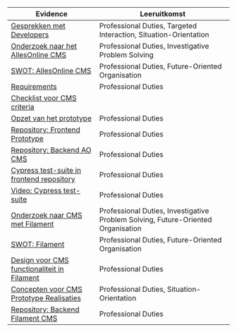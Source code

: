 
| Evidence                                                                                                             | Leeruitkomst                                                                     |
| -------------------------------------------------------------------------------------------------------------------- | -------------------------------------------------------------------------------- |
| [Gesprekken met Developers](../AnalyseAdvies/GesprekkenMetDevelopers.md)                                             | Professional Duties, Targeted Interaction, Situation-Orientation                 |
| [Onderzoek naar het AllesOnline CMS](../AnalyseAdvies/OnderzoekNaarHetAOCms.md)                                      | Professional Duties, Investigative Problem Solving                               |
| [SWOT: AllesOnline CMS](../AnalyseAdvies/SwotAOCms.md)                                                               | Professional Duties, Future-Oriented Organisation                                |
| [Requirements](../AnalyseAdvies/Requirements.md)                                                                     | Professional Duties                                                              |
| [Checklist voor CMS criteria](../AnalyseAdvies/ChecklistVoorCMSCriteria)                                             |                                                                                  |
| [Opzet van het prototype](../DesignRealisatie/OpzetVanHetPrototype.md)                                               | Professional Duties                                                              |
| [Repository: Frontend Prototype](https://github.com/Quitzchell/graduation-frontend)                                  | Professional Duties                                                              |
| [Repository: Backend AO CMS](https://github.com/Quitzchell/graduation-ao-cms/)<br>                                   | Professional Duties                                                              |
| [Cypress test-suite in frontend repository](https://github.com/Quitzchell/graduation-frontend/tree/main/src/cypress) | Professional Duties                                                              |
| [Video: Cypress test-suite](../Bijlagen/CypressTestsAOCms.md)                                                        | Professional Duties                                                              |
| [Onderzoek naar CMS met Filament](../AnalyseAdvies/OnderzoekNaarCMSMetFilament.md)                                   | Professional Duties, Investigative Problem Solving, Future-Oriented Organisation |
| [SWOT: Filament](../AnalyseAdvies/SwotFilamentCms.md)                                                                | Professional Duties, Future-Oriented Organisation                                |
| [Design voor CMS functionaliteit in Filament](../Bijlagen/UmlEntiteitenDiagramContentManagementFilament.md)          | Professional Duties                                                              |
| [Concepten voor CMS Prototype Realisaties](../DesignRealisatie/CmsPrototypesRealisatie.md)                           | Professional Duties, Situation-Orientation                                       |
| [Repository: Backend Filament CMS](https://github.com/Quitzchell/graduation-filament-cms)                            | Professional Duties                                                              |
